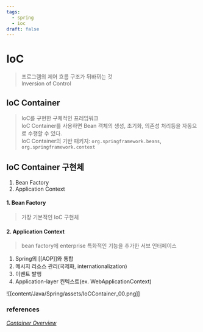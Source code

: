 ```yaml
---
tags:
  - spring
  - ioc
draft: false
---
```

# IoC
> 프로그램의 제어 흐름 구조가 뒤바뀌는 것 <br/>
> Inversion of Control

## IoC Container
> IoC를 구현한 구체적인 프레임워크 <br/>
> IoC Container를 사용하면 Bean 객체의 생성, 초기화, 의존성 처리등을 자동으로 수행할 수 있다. <br/>
> IoC Container의 기반 패키지: `org.springframework.beans`, `org.springframework.context` 


## IoC Container 구현체
1. Bean Factory
2. Application Context
#### 1. Bean Factory
> 가장 기본적인 IoC 구현체
#### 2. Application Context
> bean factory에 enterprise 특화적인 기능을 추가한 서브 인터페이스

1. Spring의 [[AOP]]와 통합
2. 메시지 리소스 관리(국제화, internationalization)
3. 이벤트 발행
4. Application-layer 컨텍스트(ex. WebApplicationContext)

![[content/Java/Spring/assets/IoCContainer_00.png]]
### references
[_Container Overview_](https://docs.spring.io/spring-framework/reference/core/beans/basics.html)
